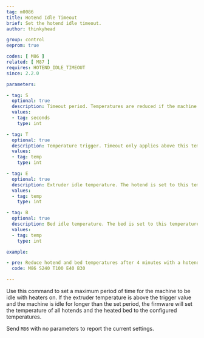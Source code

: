```yaml
---
tag: m0086
title: Hotend Idle Timeout
brief: Set the hotend idle timeout.
author: thinkyhead

group: control
eeprom: true

codes: [ M86 ]
related: [ M87 ]
requires: HOTEND_IDLE_TIMEOUT
since: 2.2.0

parameters:

- tag: S
  optional: true
  description: Timeout period. Temperatures are reduced if the machine is idle for this period.
  values:
  - tag: seconds
    type: int

- tag: T
  optional: true
  description: Temperature trigger. Timeout only applies above this temperature.
  values:
  - tag: temp
    type: int

- tag: E
  optional: true
  description: Extruder idle temperature. The hotend is set to this temperature on timeout.
  values:
  - tag: temp
    type: int

- tag: B
  optional: true
  description: Bed idle temperature. The bed is set to this temperature on timeout. (Requires a heated bed.)
  values:
  - tag: temp
    type: int

example:

- pre: Reduce hotend and bed temperatures after 4 minutes with a hotend over 100
  code: M86 S240 T100 E40 B30

---
```


Use this command to set a maximum period of time for the machine to be idle with heaters on. If the extruder temperature is above the trigger value and the machine is idle for longer than the set period, the firmware will set the temperature of all hotends and the heated bed to the configured temperatures.

Send `M86` with no parameters to report the current settings.
